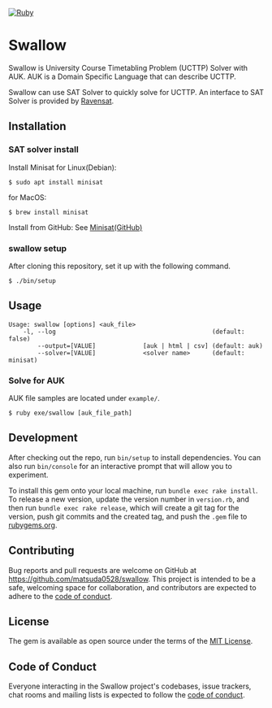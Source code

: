 [![Ruby](https://github.com/matsuda0528/swallow/actions/workflows/main.yml/badge.svg)](https://github.com/matsuda0528/swallow/actions/workflows/main.yml)
# Swallow
Swallow is University Course Timetabling Problem (UCTTP) Solver with AUK.
AUK is a Domain Specific Language that can describe UCTTP.

Swallow can use SAT Solver to quickly solve for UCTTP.
An interface to SAT Solver is provided by [Ravensat](https://github.com/matsuda0528/ravensat).

## Installation

### SAT solver install
Install Minisat for Linux(Debian):

    $ sudo apt install minisat

for MacOS:

    $ brew install minisat

Install from GitHub: See [Minisat(GitHub)](https://github.com/niklasso/minisat)

### swallow setup
After cloning this repository, set it up with the following command.

    $ ./bin/setup

## Usage

    Usage: swallow [options] <auk_file>
        -l, --log                                           (default: false)
            --output=[VALUE]             [auk | html | csv] (default: auk)
            --solver=[VALUE]             <solver name>      (default: minisat)

### Solve for AUK
AUK file samples are located under `example/`.
```
$ ruby exe/swallow [auk_file_path]
```

## Development

After checking out the repo, run `bin/setup` to install dependencies. You can also run `bin/console` for an interactive prompt that will allow you to experiment.

To install this gem onto your local machine, run `bundle exec rake install`. To release a new version, update the version number in `version.rb`, and then run `bundle exec rake release`, which will create a git tag for the version, push git commits and the created tag, and push the `.gem` file to [rubygems.org](https://rubygems.org).

## Contributing

Bug reports and pull requests are welcome on GitHub at https://github.com/matsuda0528/swallow. This project is intended to be a safe, welcoming space for collaboration, and contributors are expected to adhere to the [code of conduct](https://github.com/matsuda0528/swallow/blob/master/CODE_OF_CONDUCT.md).

## License

The gem is available as open source under the terms of the [MIT License](https://opensource.org/licenses/MIT).

## Code of Conduct

Everyone interacting in the Swallow project's codebases, issue trackers, chat rooms and mailing lists is expected to follow the [code of conduct](https://github.com/matsuda0528/swallow/blob/master/CODE_OF_CONDUCT.md).
